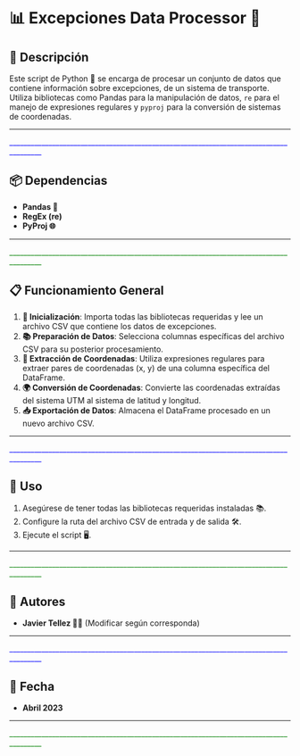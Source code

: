 
# 📊 Excepciones Data Processor 🚀

## 📘 Descripción

Este script de Python 🐍 se encarga de procesar un conjunto de datos que contiene información sobre excepciones, de un sistema de transporte. Utiliza bibliotecas como Pandas para la manipulación de datos, `re` para el manejo de expresiones regulares y `pyproj` para la conversión de sistemas de coordenadas.

---
<span style="color:blue">_______________________________________________________________________________________</span>

## 📦 Dependencias

- **Pandas 🐼**
- **RegEx (re)**
- **PyProj 🌐**

---
<span style="color:green">_______________________________________________________________________________________</span>

## 📋 Funcionamiento General

1. **🌟 Inicialización**: Importa todas las bibliotecas requeridas y lee un archivo CSV que contiene los datos de excepciones.
2. **📚 Preparación de Datos**: Selecciona columnas específicas del archivo CSV para su posterior procesamiento.
3. **🧮 Extracción de Coordenadas**: Utiliza expresiones regulares para extraer pares de coordenadas (x, y) de una columna específica del DataFrame.
4. **🌍 Conversión de Coordenadas**: Convierte las coordenadas extraídas del sistema UTM al sistema de latitud y longitud.
5. **📥 Exportación de Datos**: Almacena el DataFrame procesado en un nuevo archivo CSV.

---
<span style="color:blue">_______________________________________________________________________________________</span>

## 🚀 Uso

1. Asegúrese de tener todas las bibliotecas requeridas instaladas 📚.
2. Configure la ruta del archivo CSV de entrada y de salida 🛠️.
3. Ejecute el script 🖥️.

---
<span style="color:green">_______________________________________________________________________________________</span>

## 👥 Autores

- **Javier Tellez 🙋‍♂️**  (Modificar según corresponda)

---
<span style="color:blue">_______________________________________________________________________________________</span>

## 📅 Fecha

- **Abril 2023**

---
<span style="color:green">_______________________________________________________________________________________</span>

